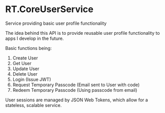 # RT.CoreUserService
Service providing basic user profile functionality

The idea behind this API is to provide reusable user profile functionality to apps I develop in the future.  

Basic functions being:

1) Create User
2) Get User
3) Update User
4) Delete User
5) Login (Issue JWT)
6) Request Temporary Passcode (Email sent to User with code)
7) Redeem Temporary Passcode (Using passcode from email)

User sessions are managed by JSON Web Tokens, which allow for a stateless, scalable service.
